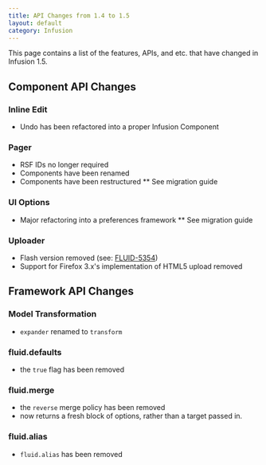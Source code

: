 ```yaml
---
title: API Changes from 1.4 to 1.5
layout: default
category: Infusion
---
```


This page contains a list of the features, APIs, and etc. that have changed in Infusion 1.5.

## Component API Changes ##

### Inline Edit ###

* Undo has been refactored into a proper Infusion Component

### Pager ###

* RSF IDs no longer required
* Components have been renamed
* Components have been restructured
** See migration guide

### UI Options ###

* Major refactoring into a preferences framework
** See migration guide

### Uploader ###

* Flash version removed (see: [FLUID-5354](http://issues.fluidproject.org/browse/FLUID-5354))
* Support for Firefox 3.x's implementation of HTML5 upload removed

## Framework API Changes ##

### Model Transformation ###

* `expander` renamed to `transform`

### fluid.defaults ###

* the `true` flag has been removed

### fluid.merge ###

* the `reverse` merge policy has been removed
* now returns a fresh block of options, rather than a target passed in.

### fluid.alias ###

* `fluid.alias` has been removed
